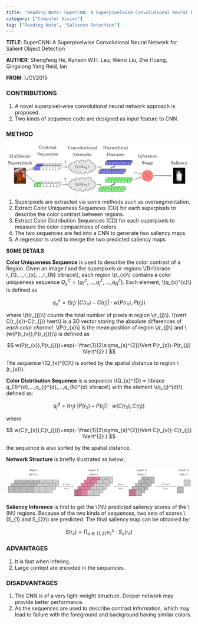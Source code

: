 ```yaml
---
title: "Reading Note: SuperCNN: A Superpixelwise Convolutional Neural Network for Salient Object Detection"
category: ["Computer Vision"]
tag: ["Reading Note", "Salience Detection"]
---
```


**TITLE**: SuperCNN: A Superpixelwise Convolutional Neural Network for Salient Object Detection

**AUTHER**: Shengfeng He, Rynson W.H. Lau, Wenxi Liu, Zhe Huang, Qingxiong Yang Reid, Ian

**FROM**: IJCV2015

### CONTRIBUTIONS ###

1. A novel superpixel-wise convolutional neural network approach is proposed.
2. Two kinds of sequence code are designed as input feature to CNN.

### METHOD ###

<img class="img-responsive center-block" src="https://raw.githubusercontent.com/joshua19881228/my_blogs/master/Computer_Vision/Reading_Note/figures/SuperCNN_workflow.png" alt="" width="640"/>

1. Superpixels are extracted via some methods such as oversegmentation.
2. Extract Color Uniqueness Sequences (CU) for each superpixels to describe the color contrast between regions.
3. Extract Color Distribution Sequences (CD) for each superpixels to measure the color compactness of colors.
4. The two sequences are fed into a CNN to generate two saliency maps.
5. A regressor is used to merge the two predicted saliency maps

**SOME DETAILS**

**Color Uniqueness Sequence** is used to describe the color contrast of a Region. Given an image $I$ and the superpixels or regions \\(R=\lbrace r_{1},...,r_{x},...,r_{N} \rbrace\\), each region \\(r_{x}\\) contains a color uniqueness sequence $Q_{x}^{C} = \lbrace q_{1}^{c},...,q_{j}^{c},...,q_{N}^{c} \rbrace$. Each element, \\(q_{x}^{c}\\) is defined as

$$ q_{x}^{c} = t(r_{j})\cdot \vert C(r_{x})-C(r_{j}) \vert \cdot w(P(r_{x}),P(r_{j})) $$

where \\(t(r_{j})\\) counts the total number of pixels in region \\(r_{j}\\). \\(\vert C(r_{x})-C(r_{j}) \vert\\) is a 3D vector storing the absolute differences of *each color channel*. \\(P(r_{x}\\) is the mean position of region \\(r_{j}\\) and \\(w(P(r_{x}),P(r_{j}))\\) is defined as

$$ w(P(r_{x}),P(r_{j}))=exp(- \frac{1}{2\sigma_{s}^{2}}\Vert P(r_{x})-P(r_{j}) \Vert^{2} ) $$

The sequence \\(Q_{x}^{C}\\) is sorted by the spatial distance to region \\(r_{x}\\).

**Color Distribution Sequence** is a sequence \\(Q_{x}^{D} = \lbrace q_{1}^{d},...,q_{j}^{d},...,q_{N}^{d} \rbrace\\) with the element \\(q_{j}^{d}\\) defined as:

$$ q_{j}^{d} = t(r_{j})\cdot \vert P(r_{x})-P(r_{j}) \vert \cdot w(C(r_{x}),C(r_{j})) $$

where

$$ w(C(r_{x}),C(r_{j}))=exp(- \frac{1}{2\sigma_{s}^{2}}\Vert C(r_{x})-C(r_{j}) \Vert^{2} ) $$

the sequence is also sorted by the spatial distance.

**Network Structure** is briefly illustrated as below:

<img class="img-responsive center-block" src="https://raw.githubusercontent.com/joshua19881228/my_blogs/master/Computer_Vision/Reading_Note/figures/SuperCNN_network.png" alt="" width="640"/>

**Saliency Inference** is first to get the \\(N\\) predicted saliency scores of the \\(N\\) regions. Because of the two kinds of sequences, two sets of scores \\(S_{1} and S_{2}\\) are predicted. The final saliency map can be obtained by:

$$ S(r_{x})=\prod_{u\in \lbrace 1,2\rbrace}v_c^{u} \cdot S_{u}(r_{x}) $$

### ADVANTAGES ###

1. It is fast when infering.
2. Large context are encoded in the sequences.

### DISADVANTAGES ###

1. The CNN is of a very light-weight structure. Deeper network may provide better performance.
2. As the sequences are used to describe contrast information, which may lead to failure with the foreground and background having similar colors.